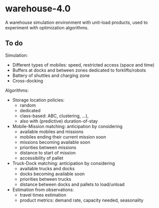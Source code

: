 # warehouse-4.0

A warehouse simulation environment with unit-load products, used to experiment with optimization algorithms.

## To do

Simulation:
- Different types of mobiles: speed, restricted access (space and time)
- Buffers at docks and between zones dedicated to forklifts/robots
- Battery of shuttles and charging zone
- Cross-docking

Algorithms:
- Storage location policies:
  - random
  - dedicated
  - class-based: ABC, clustering, ...),
  - also with (predictive) duration-of-stay
- Mobile-Mission matching: anticipation by considering
  - available mobiles and missions
  - mobiles ending their current mission soon
  - missions becoming available soon
  - priorities between missions
  - distance to start of mission
  - accessibility of pallet
- Truck-Dock matching: anticipation by considering
  - available trucks and docks
  - docks becoming available soon
  - priorities between trucks
  - distance between docks and pallets to load/unload
- Estimation from observations:
  - travel times estimation
  - product metrics: demand rate, capacity needed, seasonality
